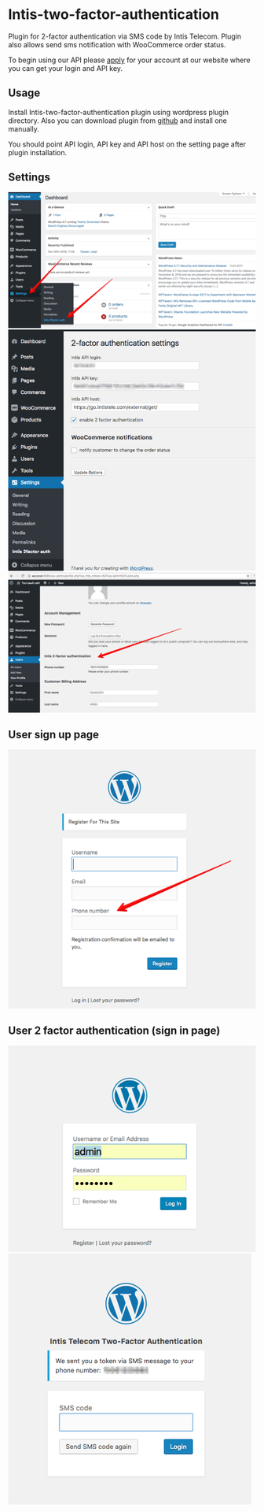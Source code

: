 # Intis-two-factor-authentication

Plugin for 2-factor authentication via SMS code by Intis Telecom. Plugin also allows send sms notification with WooCommerce order status.

To begin using our API please [apply](https://go.intistele.com/external/client/register/) for your account at our website where you can get your login and API key.

## Usage

Install Intis-two-factor-authentication plugin using wordpress plugin directory. Also you can download plugin from [github](https://github.com/intistelecom/Inits-Telecom-Wordpress) and install one manually.

You should point API login, API key and API host on the setting page after plugin installation.

## Settings
![Setting page](https://github.com/intistelecom/Inits-Telecom-Wordpress/raw/master/doc/3.png)
![Setting page](https://github.com/intistelecom/Inits-Telecom-Wordpress/raw/master/doc/4.png)
![User profile page](https://github.com/intistelecom/Inits-Telecom-Wordpress/raw/master/doc/5.png)

## User sign up page
![User sign up page](https://github.com/intistelecom/Inits-Telecom-Wordpress/raw/master/doc/6.png)

## User 2 factor authentication (sign in page)
![User 2f auth](https://github.com/intistelecom/Inits-Telecom-Wordpress/raw/master/doc/1.png)
![User 2f auth step 2](https://github.com/intistelecom/Inits-Telecom-Wordpress/raw/master/doc/2.png)

